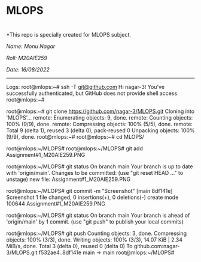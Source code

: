 # MLOPS
# #####################################################


 *This repo is specially created for MLOPS subject.

 *Name: Monu Nagar*
 
 *Roll: M20AIE259*
 
 *Date: 16/08/2022*



---------------------------------------------------------------------

Logs: 
root@mlops:~# ssh -T git@github.com
Hi nagar-3! You've successfully authenticated, but GitHub does not provide shell access.
root@mlops:~#

root@mlops:~# git clone https://github.com/nagar-3/MLOPS.git
Cloning into 'MLOPS'...
remote: Enumerating objects: 9, done.
remote: Counting objects: 100% (9/9), done.
remote: Compressing objects: 100% (5/5), done.
remote: Total 9 (delta 1), reused 3 (delta 0), pack-reused 0
Unpacking objects: 100% (9/9), done.
root@mlops:~#
root@mlops:~# cd MLOPS/

root@mlops:~/MLOPS#
root@mlops:~/MLOPS# git add Assignment#1_M20AIE259.PNG

root@mlops:~/MLOPS# git status
On branch main
Your branch is up to date with 'origin/main'.
Changes to be committed:
  (use "git reset HEAD <file>..." to unstage)
        new file:   Assignment#1_M20AIE259.PNG
  
root@mlops:~/MLOPS# git commit -m "Screenshot"
[main 8df141e] Screenshot
 1 file changed, 0 insertions(+), 0 deletions(-)
 create mode 100644 Assignment#1_M20AIE259.PNG
 
root@mlops:~/MLOPS# git status
On branch main
Your branch is ahead of 'origin/main' by 1 commit.
  (use "git push" to publish your local commits)

root@mlops:~/MLOPS# git push
Counting objects: 3, done.
Compressing objects: 100% (3/3), done.
Writing objects: 100% (3/3), 14.07 KiB | 2.34 MiB/s, done.
Total 3 (delta 0), reused 0 (delta 0)
To github.com:nagar-3/MLOPS.git
   f532ae4..8df141e  main -> main
root@mlops:~/MLOPS#
